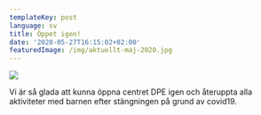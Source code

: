 ```yaml
---
templateKey: post
language: sv
title: Öppet igen!
date: '2020-05-27T16:15:02+02:00'
featuredImage: /img/aktuellt-maj-2020.jpg
---
```

![](/img/aktuellt-maj-2020.jpg)

Vi är så glada att kunna öppna centret DPE igen och återuppta alla aktiviteter med barnen efter stängningen på grund av covid19.
